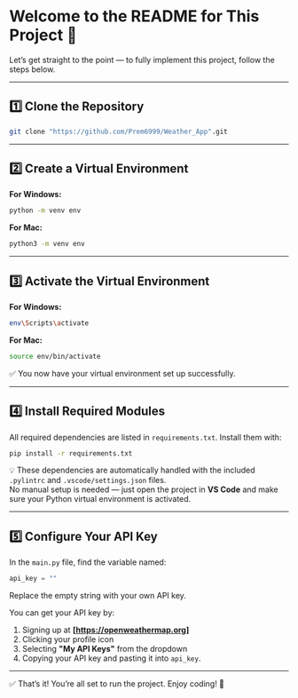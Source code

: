 # Welcome to the README for This Project 🚀

Let’s get straight to the point — to fully implement this project, follow the steps below.

---

## 1️⃣ Clone the Repository

```bash
git clone "https://github.com/Prem6999/Weather_App".git
```

---

## 2️⃣ Create a Virtual Environment

**For Windows:**
```bash
python -m venv env
```

**For Mac:**
```bash
python3 -m venv env
```

---

## 3️⃣ Activate the Virtual Environment

**For Windows:**
```bash
env\Scripts\activate
```

**For Mac:**
```bash
source env/bin/activate
```

✅ You now have your virtual environment set up successfully.

---

## 4️⃣ Install Required Modules

All required dependencies are listed in `requirements.txt`. Install them with:

```bash
pip install -r requirements.txt
```

💡 These dependencies are automatically handled with the included `.pylintrc` and `.vscode/settings.json` files.  
No manual setup is needed — just open the project in **VS Code** and make sure your Python virtual environment is activated.

---

## 5️⃣ Configure Your API Key

In the `main.py` file, find the variable named:

```python
api_key = ""
```

Replace the empty string with your own API key.

You can get your API key by:
1. Signing up at **[https://openweathermap.org]**
2. Clicking your profile icon
3. Selecting **"My API Keys"** from the dropdown
4. Copying your API key and pasting it into `api_key`.

---

✅ That’s it! You’re all set to run the project. Enjoy coding! 🎉
